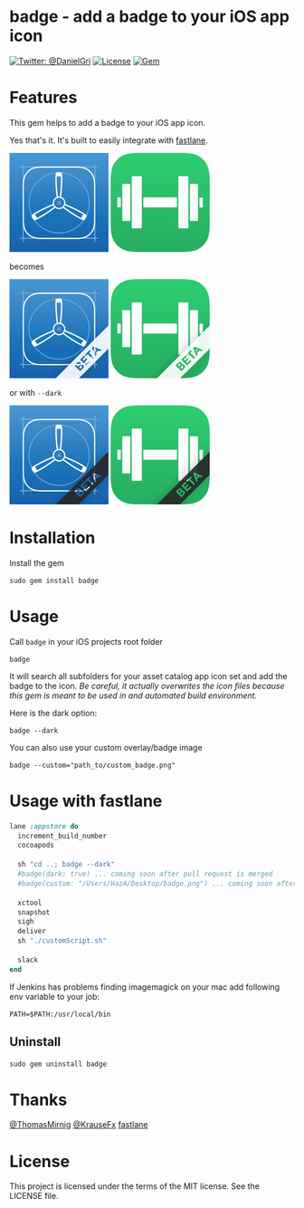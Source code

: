 badge - add a badge to your iOS app icon
============

[![Twitter: @DanielGri](https://img.shields.io/badge/contact-@DanielGri-blue.svg?style=flat)](https://twitter.com/DanielGri)
[![License](http://img.shields.io/badge/license-MIT-green.svg?style=flat)](https://github.com/HazAT/badge/blob/master/LICENSE)
[![Gem](https://img.shields.io/gem/v/badge.svg?style=flat)](http://rubygems.org/gems/badge)

# Features

This gem helps to add a badge to your iOS app icon.

Yes that's it.
It's built to easily integrate with [fastlane](https://github.com/fastlane/fastlane).

![assets/icon175x175.png](assets/icon175x175.png?raw=1) ![assets/icon175x175_fitrack.png](assets/icon175x175_fitrack.png?raw=1)

becomes

![assets/icon175x175_light_badged.png](assets/icon175x175_light_badged.png?raw=1) ![assets/icon175x175_fitrack_light_badged.png](assets/icon175x175_fitrack_light_badged.png?raw=1)

or with ```--dark```

![assets/icon175x175_dark_badged.png](assets/icon175x175_dark_badged.png?raw=1) ![assets/icon175x175_fitrack_dark_badged.png](assets/icon175x175_fitrack_dark_badged.png?raw=1)

# Installation

Install the gem

    sudo gem install badge

# Usage

Call ```badge``` in your iOS projects root folder

    badge
    
It will search all subfolders for your asset catalog app icon set and add the badge to the icon. 
*Be careful, it actually overwrites the icon files because this gem is meant to be used in and automated build environment.*

Here is the dark option:

	badge --dark

You can also use your custom overlay/badge image

    badge --custom="path_to/custom_badge.png"

# Usage with fastlane

```ruby
lane :appstore do
  increment_build_number
  cocoapods
  
  sh "cd ..; badge --dark"
  #badge(dark: true) ... coming soon after pull request is merged
  #badge(custom: "/Users/HazA/Desktop/badge.png") ... coming soon after pull request is merged
  
  xctool
  snapshot
  sigh
  deliver
  sh "./customScript.sh"

  slack
end
```

If Jenkins has problems finding imagemagick on your mac add following env variable to your job:

	PATH=$PATH:/usr/local/bin


## Uninstall

	sudo gem uninstall badge

# Thanks
[@ThomasMirnig](https://twitter.com/ThomasMirnig) [@KrauseFx](https://twitter.com/KrauseFx) [fastlane](https://github.com/fastlane/fastlane)

# License
This project is licensed under the terms of the MIT license. See the LICENSE file.
